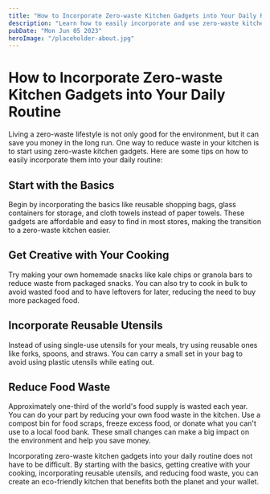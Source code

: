 ```yaml
---
title: "How to Incorporate Zero-waste Kitchen Gadgets into Your Daily Routine"
description: "Learn how to easily incorporate and use zero-waste kitchen gadgets in your daily routine, making your kitchen more eco-friendly."
pubDate: "Mon Jun 05 2023"
heroImage: "/placeholder-about.jpg"
---
```


# How to Incorporate Zero-waste Kitchen Gadgets into Your Daily Routine

Living a zero-waste lifestyle is not only good for the environment, but it can save you money in the long run. One way to reduce waste in your kitchen is to start using zero-waste kitchen gadgets. Here are some tips on how to easily incorporate them into your daily routine:

## Start with the Basics

Begin by incorporating the basics like reusable shopping bags, glass containers for storage, and cloth towels instead of paper towels. These gadgets are affordable and easy to find in most stores, making the transition to a zero-waste kitchen easier.

## Get Creative with Your Cooking

Try making your own homemade snacks like kale chips or granola bars to reduce waste from packaged snacks. You can also try to cook in bulk to avoid wasted food and to have leftovers for later, reducing the need to buy more packaged food.

## Incorporate Reusable Utensils

Instead of using single-use utensils for your meals, try using reusable ones like forks, spoons, and straws. You can carry a small set in your bag to avoid using plastic utensils while eating out.

## Reduce Food Waste

Approximately one-third of the world&#39;s food supply is wasted each year. You can do your part by reducing your own food waste in the kitchen. Use a compost bin for food scraps, freeze excess food, or donate what you can&#39;t use to a local food bank. These small changes can make a big impact on the environment and help you save money.

Incorporating zero-waste kitchen gadgets into your daily routine does not have to be difficult. By starting with the basics, getting creative with your cooking, incorporating reusable utensils, and reducing food waste, you can create an eco-friendly kitchen that benefits both the planet and your wallet.